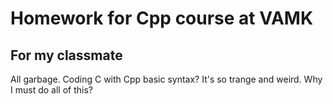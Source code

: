 # Homework for Cpp course at VAMK 

## For my classmate 

All garbage. Coding C with Cpp basic syntax? It's so trange and weird. Why I must do all of this? 